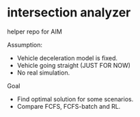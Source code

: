intersection analyzer
=====================

helper repo for AIM

Assumption:
- Vehicle deceleration model is fixed.
- Vehicle going straight (JUST FOR NOW)
- No real simulation.

Goal
- Find optimal solution for some scenarios.
- Compare FCFS, FCFS-batch and RL.
